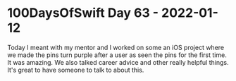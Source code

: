 # 100DaysOfSwift Day 63 - 2022-01-12

Today I meant with my mentor and I worked on some an iOS project where we made the pins turn purple after a user as seen the pins for the first time.  It was amazing.  We also talked career advice and other really helpful things.  It's great to have someone to talk to about this.
